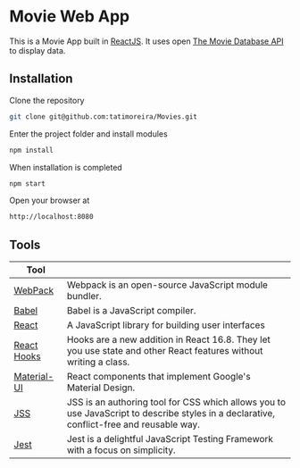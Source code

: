 # Movie Web App
This is a Movie App built in [ReactJS](https://reactjs.org/). It uses open [The Movie Database API](https://www.themoviedb.org/documentation/api) to display data.

## Installation

Clone the repository

```bash
git clone git@github.com:tatimoreira/Movies.git
```
Enter the project folder and install modules

```bash
npm install 
```
When installation is completed
```bash
npm start 
```
Open your browser at
```bash
http://localhost:8080
```
## Tools
| Tool                                    |                                                                                                       |
|-----------------------------------------|-------------------------------------------------------------------------------------------------------|
| [WebPack](https://webpack.js.org/)           | Webpack is an open-source JavaScript module bundler. 
| [Babel](https://babeljs.io/)           | Babel is a JavaScript compiler.
| [React](https://reactjs.org/)           | A JavaScript library for building user interfaces    
| [React Hooks](https://reactjs.org/docs/hooks-intro.html)           | Hooks are a new addition in React 16.8. They let you use state and other React features without writing a class. |
| [Material-UI](https://material-ui.com/) | React components that implement Google's Material Design.                                             |
| [JSS](https://cssinjs.org/) | JSS is an authoring tool for CSS which allows you to use JavaScript to describe styles in a declarative, conflict-free and reusable way. 
| [Jest](https://jestjs.io/)              | Jest is a delightful JavaScript Testing Framework with a focus on simplicity.                         |